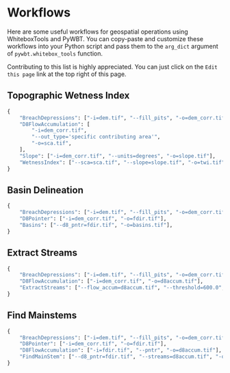 # Workflows

Here are some useful workflows for geospatial operations using WhiteboxTools and PyWBT.
You can copy-paste and customize these workflows into your Python script and pass them to the
`arg_dict` argument of `pywbt.whitebox_tools` function.

Contributing to this list is highly appreciated. You can just click on the `Edit this page` link at the top right of this page.

## Topographic Wetness Index

```py
{
    "BreachDepressions": ["-i=dem.tif", "--fill_pits", "-o=dem_corr.tif"],
    "D8FlowAccumulation": [
        "-i=dem_corr.tif",
        "--out_type='specific contributing area'",
        "-o=sca.tif",
    ],
    "Slope": ["-i=dem_corr.tif", "--units=degrees", "-o=slope.tif"],
    "WetnessIndex": ["--sca=sca.tif", "--slope=slope.tif", "-o=twi.tif"],
}
```

## Basin Delineation

```py
{
    "BreachDepressions": ["-i=dem.tif", "--fill_pits", "-o=dem_corr.tif"],
    "D8Pointer": ["-i=dem_corr.tif", "-o=fdir.tif"],
    "Basins": ["--d8_pntr=fdir.tif", "-o=basins.tif"],
}
```

## Extract Streams

```py
{
    "BreachDepressions": ["-i=dem.tif", "--fill_pits", "-o=dem_corr.tif"],
    "D8FlowAccumulation": ["-i=dem_corr.tif", "-o=d8accum.tif"],
    "ExtractStreams": ["--flow_accum=d8accum.tif", "--threshold=600.0", "-o=streams.tif"],
}
```

## Find Mainstems

```py
{
    "BreachDepressions": ["-i=dem.tif", "--fill_pits", "-o=dem_corr.tif"],
    "D8Pointer": ["-i=dem_corr.tif", "-o=fdir.tif"],
    "D8FlowAccumulation": ["-i=fdir.tif", "--pntr", "-o=d8accum.tif"],
    "FindMainStem": ["--d8_pntr=fdir.tif", "--streams=d8accum.tif", "-o=mainstem.tif"],
}
```
